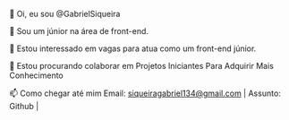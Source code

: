 👋 Oi, eu sou @GabrielSiqueira

🌱 Sou um júnior na área de front-end.

👀 Estou interessado em vagas para atua como um front-end júnior.

💞️ Estou procurando colaborar em Projetos Iniciantes Para Adquirir Mais Conhecimento

📫 Como chegar até mim Email: siqueiragabriel134@gmail.com | Assunto: Github | 
